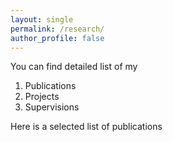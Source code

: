 ```yaml
---
layout: single
permalink: /research/
author_profile: false
---
```


You can find detailed list of my  
1. Publications  
2. Projects  
3. Supervisions  

Here is a selected list of publications  

